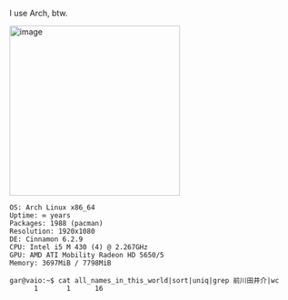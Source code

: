 I use Arch, btw.

<img width="300" alt="image" src="https://github.com/user-attachments/assets/81d498fa-d8a4-4bcf-8761-43072684083f">

```
OS: Arch Linux x86_64 
Uptime: ∞ years 
Packages: 1988 (pacman) 
Resolution: 1920x1080
DE: Cinnamon 6.2.9
CPU: Intel i5 M 430 (4) @ 2.267GHz 
GPU: AMD ATI Mobility Radeon HD 5650/5 
Memory: 3697MiB / 7798MiB

gar@vaio:~$ cat all_names_in_this_world|sort|uniq|grep 前川田井介|wc
      1       1      16

```
